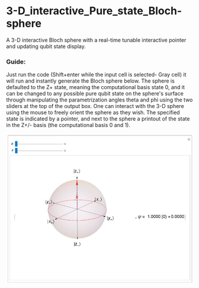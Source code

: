 # 3-D_interactive_Pure_state_Bloch-sphere
A 3-D interactive Bloch sphere with a real-time tunable interactive pointer and updating qubit state display.

### Guide: 

Just run the code (Shift+enter while the input cell is selected- Gray cell) it will run and instantly generate the Bloch sphere below. The sphere is defaulted to the Z+ state, meaning the computational basis state 0, and it can be changed to any possible pure qubit state on the sphere's surface through manipulating the parametrization angles theta and phi using the two sliders at the top of the output box. One can interact with the 3-D sphere using the mouse to freely orient the sphere as they wish. The specified state is indicated by a pointer, and next to the sphere a printout of the state in the Z+/- basis (the computational basis 0 and 1). 

![Default output before in the 0 state](https://github.com/Hish-am/3-D_interactive_Pure_state_Bloch-sphere/blob/master/sample_1_pic_default_state_0_or_Z%2B.JPG)
